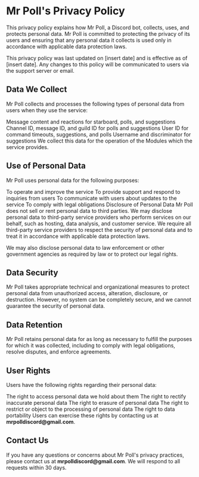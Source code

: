 # Mr Poll's Privacy Policy
This privacy policy explains how Mr Poll, a Discord bot, collects, uses, and protects personal data. Mr Poll is committed to protecting the privacy of its users and ensuring that any personal data it collects is used only in accordance with applicable data protection laws.

This privacy policy was last updated on [insert date] and is effective as of [insert date]. Any changes to this policy will be communicated to users via the support server or email.

## Data We Collect
Mr Poll collects and processes the following types of personal data from users when they use the service:

Message content and reactions for starboard, polls, and suggestions
Channel ID, message ID, and guild ID for polls and suggestions
User ID for command timeouts, suggestions, and polls
Username and discriminator for suggestions
We collect this data for the operation of the Modules which the service provides.

## Use of Personal Data
Mr Poll uses personal data for the following purposes:

To operate and improve the service
To provide support and respond to inquiries from users
To communicate with users about updates to the service
To comply with legal obligations
Disclosure of Personal Data
Mr Poll does not sell or rent personal data to third parties. We may disclose personal data to third-party service providers who perform services on our behalf, such as hosting, data analysis, and customer service. We require all third-party service providers to respect the security of personal data and to treat it in accordance with applicable data protection laws.

We may also disclose personal data to law enforcement or other government agencies as required by law or to protect our legal rights.

## Data Security
Mr Poll takes appropriate technical and organizational measures to protect personal data from unauthorized access, alteration, disclosure, or destruction. However, no system can be completely secure, and we cannot guarantee the security of personal data.

## Data Retention
Mr Poll retains personal data for as long as necessary to fulfill the purposes for which it was collected, including to comply with legal obligations, resolve disputes, and enforce agreements.

## User Rights
Users have the following rights regarding their personal data:

The right to access personal data we hold about them
The right to rectify inaccurate personal data
The right to erasure of personal data
The right to restrict or object to the processing of personal data
The right to data portability
Users can exercise these rights by contacting us at **__mrpolldiscord@gmail.com__**.

## Contact Us
If you have any questions or concerns about Mr Poll's privacy practices, please contact us at **__mrpolldiscord@gmail.com__**. We will respond to all requests within 30 days.
